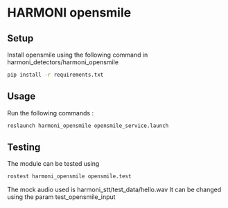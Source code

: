 # HARMONI opensmile



## Setup
Install opensmile using the following command in harmoni_detectors/harmoni_opensmile
```  bash
pip install -r requirements.txt
```

## Usage

Run the following commands :

```  bash
roslaunch harmoni_opensmile opensmile_service.launch
```

## Testing

The module can be tested using

```  bash
rostest harmoni_opensmile opensmile.test
```

The mock audio used is harmoni_stt/test_data/hello.wav
It can be changed using the param test_opensmile_input

